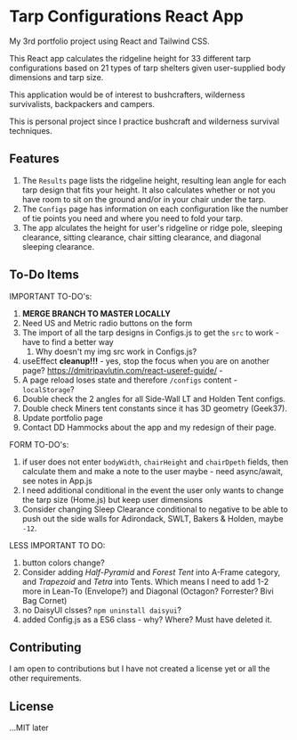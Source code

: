 # Tarp Configurations React App

My 3rd portfolio project using React and Tailwind CSS.

This React app calculates the ridgeline height for 33 different tarp configurations based on 21 types of tarp shelters given user-supplied body dimensions and tarp size.

This application would be of interest to bushcrafters, wilderness survivalists, backpackers and campers.

This is personal project since I practice bushcraft and wilderness survival techniques.

## Features

1. The `Results` page lists the ridgeline height, resulting lean angle for each tarp design that fits your height. It also calculates whether or not you have room to sit on the ground and/or in your chair under the tarp.
1. The `Configs` page has information on each configuration like the number of tie points you need and where you need to fold your tarp.
1. The app alculates the height for user's ridgeline or ridge pole, sleeping clearance, sitting clearance, chair sitting clearance, and diagonal sleeping clearance.
<!-- 1. For the time being I have a `Calcs` page which shows all the calculations for the tarp configurations. I may remove that page if it doesn't make sense to have it. -->

## To-Do Items

IMPORTANT TO-DO's:

1. **MERGE BRANCH TO MASTER LOCALLY**
1. Need US and Metric radio buttons on the form
1. The import of all the tarp designs in Configs.js to get the `src` to work - have to find a better way
   1. Why doesn't my img src work in Configs.js?
1. useEffect **cleanup!!!** - yes, stop the focus when you are on another page? https://dmitripavlutin.com/react-useref-guide/ -
1. A page reload loses state and therefore `/configs` content - `localStorage`?
1. Double check the 2 angles for all Side-Wall LT and Holden Tent configs.
1. Double check Miners tent constants since it has 3D geometry (Geek37).
1. Update portfolio page
1. Contact DD Hammocks about the app and my redesign of their page.

FORM TO-DO's:

1. if user does not enter `bodyWidth`, `chairHeight` and `chairDpeth` fields, then calculate them and make a note to the user maybe - need async/await, see notes in App.js
1. I need additional conditional in the event the user only wants to change the tarp size (Home.js) but keep user dimensions
1. Consider changing Sleep Clearance conditional to negative to be able to push out the side walls for Adirondack, SWLT, Bakers & Holden, maybe `-12`.

LESS IMPORTANT TO DO:

1. button colors change?
1. Consider adding _Half-Pyramid_ and _Forest Tent_ into A-Frame category, and _Trapezoid_ and _Tetra_ into Tents. Which means I need to add 1-2 more in Lean-To (Envelope?) and Diagonal (Octagon? Forrester? Bivi Bag Cornet)
1. no DaisyUI clsses? `npm uninstall daisyui`?
1. added Config.js as a ES6 class - why? Where? Must have deleted it.

## Contributing

I am open to contributions but I have not created a license yet or all the other requirements.

## License

...MIT later
